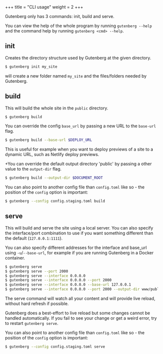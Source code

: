 +++
title = "CLI usage"
weight = 2
+++

Gutenberg only has 3 commands: init, build and serve.

You can view the help of the whole program by running `gutenberg --help` and
the command help by running `gutenberg <cmd> --help`.

## init

Creates the directory structure used by Gutenberg at the given directory.

```bash
$ gutenberg init my_site
```

will create a new folder named `my_site` and the files/folders needed by
Gutenberg.

## build

This will build the whole site in the `public` directory.

```bash
$ gutenberg build
```

You can override the config `base_url` by passing a new URL to the `base-url` flag.

```bash
$ gutenberg build --base-url $DEPLOY_URL
```

This is useful for example when you want to deploy previews of a site to a dynamic URL, such as Netlify
deploy previews.

+You can override the default output directory 'public' by passing a other value to the `output-dir` flag.

```bash
$ gutenberg build --output-dir $DOCUMENT_ROOT
```

You can also point to another config file than `config.toml` like so - the position of the `config` option is important:

```bash
$ gutenberg --config config.staging.toml build
```

## serve

This will build and serve the site using a local server. You can also specify
the interface/port combination to use if you want something different than the default (`127.0.0.1:1111`).

You can also specify different addresses for the interface and base_url using `-u`/`--base-url`, for example
if you are running Gutenberg in a Docker container.

```bash
$ gutenberg serve
$ gutenberg serve --port 2000
$ gutenberg serve --interface 0.0.0.0
$ gutenberg serve --interface 0.0.0.0 --port 2000
$ gutenberg serve --interface 0.0.0.0 --base-url 127.0.0.1
$ gutenberg serve --interface 0.0.0.0 --port 2000 --output-dir www/public
```

The serve command will watch all your content and will provide live reload, without
hard refresh if possible.

Gutenberg does a best-effort to live reload but some changes cannot be handled automatically. If you
fail to see your change or get a weird error, try to restart `gutenberg serve`.


You can also point to another config file than `config.toml` like so - the position of the `config` option is important:

```bash
$ gutenberg --config config.staging.toml serve
```
